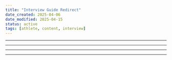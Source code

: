 ```yaml
---
title: "Interview Guide Redirect"
date_created: 2025-04-06
date_modified: 2025-04-15
status: active
tags: [athlete, content, interview]
---
```


---

---

---

---


